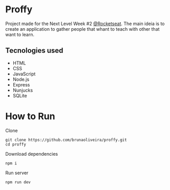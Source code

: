 # Proffy
Project made for the Next Level Week #2 [@Rocketseat](https://github.com/Rocketseat).
The main ideia is to create an application to gather people that whant to teach with other that want to learn.

## Tecnologies used
- HTML
- CSS
- JavaScript
- Node.js
- Express
- Nunjucks
- SQLite

# How to Run
Clone
```
git clone https://github.com/brunaoliveira/proffy.git
cd proffy
```

Download dependencies
```
npm i
```


Run server
```
npm run dev
```
